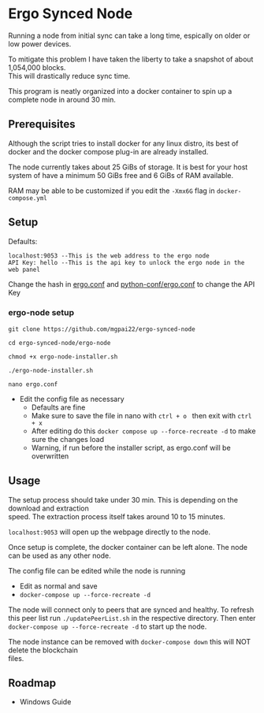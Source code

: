 # Ergo Synced Node

Running a node from initial sync can take a long time, espically on older or low power devices. 

 To mitigate this problem I have taken the liberty to take a snapshot of about 1,054,000 blocks. \
 This will drastically reduce sync time.

 This program is neatly organized into a docker container to spin up a complete node in around 30 min.
## Prerequisites

Although the script tries to install docker for any linux distro, its best of docker and the docker compose plug-in are already installed.

The node currently takes about 25 GiBs of storage. It is best for your host system of have a minimum 50 GiBs free and 6 GiBs of RAM available. 

RAM may be able to be customized if you edit the `-Xmx6G` flag in `docker-compose.yml`
## Setup

Defaults:
```
localhost:9053 --This is the web address to the ergo node
API Key: hello --This is the api key to unlock the ergo node in the web panel
```
Change the hash in [ergo.conf](ergo-node/ergo.conf) and [python-conf/ergo.conf](ergo-node/python-conf/ergo.conf) to change the API Key
### ergo-node setup
```
git clone https://github.com/mgpai22/ergo-synced-node
```
```
cd ergo-synced-node/ergo-node
```
```
chmod +x ergo-node-installer.sh
```
```
./ergo-node-installer.sh
```
```
nano ergo.conf
```
- Edit the config file as necessary
  - Defaults are fine
  - Make sure to save the file in nano with `ctrl + o ` then exit with `ctrl + x`
  - After editing do this `docker compose up --force-recreate -d` to make sure the changes load
  - Warning, if run before the installer script, as ergo.conf will be overwritten
## Usage

The setup process should take under 30 min. This is depending on the download and extraction \
speed. The extraction process itself takes around 10 to 15 minutes.

`localhost:9053` will open up the webpage directly to the node.

Once setup is complete, the docker container can be left alone. The node can be used as any other node.

The config file can be edited while the node is running
- Edit as normal and save
- `docker-compose up --force-recreate -d`

The node will connect only to peers that are synced and healthy. To refresh this peer list run `./updatePeerList.sh` in the respective directory.  Then enter `docker-compose up --force-recreate -d` to start up the node.

The node instance can be removed with `docker-compose down` this will NOT delete the blockchain \
files.

## Roadmap
- Windows Guide
